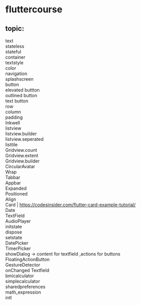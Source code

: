 # fluttercourse

## topic:<br />
text<br />
stateless<br />
stateful<br />
container<br />
textstyle<br />
color<br />
navigation<br />
splashscreen<br />
button<br />
  elevated buttton<br />
  outlined button<br />
  text button<br />
row<br />
column<br />
padding<br />
Inkwell<br />
listview<br />
listview.builder<br />
listview.seperated<br />
listtile<br />
Gridview.count<br />
Gridview.extent<br />
Gridview.builder<br />
CircularAvatar<br />
Wrap<br />
Tabbar<br />
Appbar<br />
Expanded<br />
Positioned<br />
Align<br />
Card | https://codesinsider.com/flutter-card-example-tutorial/ <br />
Date<br />
TextField<br />
AudioPlayer<br />
initstate<br />
dispose<br />
setstate<br />
DatePicker<br />
TimerPicker<br />
showDialog -> content for textfield ,actions for buttons<br />
FloatingActionButton<br />
GestureDetector<br />
onChanged Textfield<br />
bmicalculator<br />
simplecalculator<br />
sharedpreferences<br />
math_expression <br />
intl<br />
